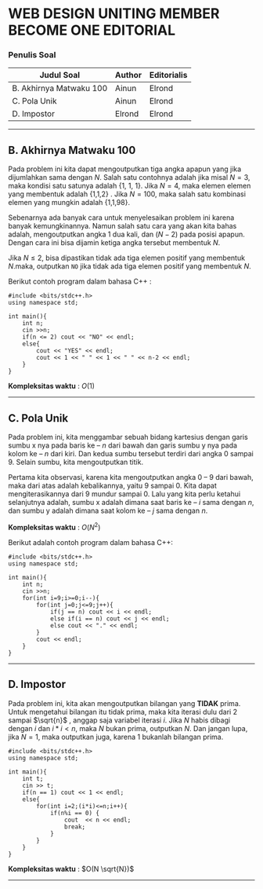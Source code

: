 

# WEB DESIGN UNITING MEMBER BECOME ONE EDITORIAL

### Penulis Soal


| Judul Soal                      | Author          | Editorialis |
| ------------------------------- | --------------- | ----------- |
| B. Akhirnya Matwaku 100 | Ainun | Elrond |
| C. Pola Unik | Ainun | Elrond |
| D. Impostor | Elrond | Elrond |

---

## B. Akhirnya Matwaku 100

Pada problem ini kita dapat mengoutputkan tiga angka apapun yang jika dijumlahkan sama dengan $N$. Salah satu contohnya adalah jika misal $N = 3$, maka kondisi satu satunya adalah {1, 1, 1}. Jika $N = 4$, maka elemen elemen yang membentuk adalah {1,1,2} . Jika $N = 100$, maka salah satu kombinasi elemen yang mungkin adalah {1,1,98}.

Sebenarnya ada banyak cara untuk menyelesaikan problem ini karena banyak kemungkinannya. Namun salah satu cara yang akan kita bahas adalah, mengoutputkan angka $1$ dua kali, dan $(N-2)$ pada posisi apapun. Dengan cara ini bisa dijamin ketiga angka tersebut membentuk $N$.

Jika $N ≤ 2$, bisa dipastikan tidak ada tiga elemen positif yang membentuk $N$.maka, outputkan `NO` jika tidak ada tiga elemen positif yang membentuk $N$.

Berikut contoh program dalam bahasa C++ :
 
```cpp=
#include <bits/stdc++.h>
using namespace std;

int main(){
    int n;
    cin >>n;
    if(n <= 2) cout << "NO" << endl;
    else{
        cout << "YES" << endl;
        cout << 1 << " " << 1 << " " << n-2 << endl;
    }
}
```

**Kompleksitas waktu** : $O(1)$

---

## C. Pola Unik

Pada problem ini, kita menggambar sebuah bidang kartesius dengan garis sumbu x nya pada baris ke – $n$ dari bawah dan garis sumbu y nya pada kolom ke – $n$ dari kiri. Dan kedua sumbu tersebut terdiri dari angka $0$ sampai $9$. Selain sumbu, kita mengoutputkan titik.

Pertama kita observasi, karena kita mengoutputkan angka $0$ – $9$ dari bawah, maka dari atas adalah kebalikannya, yaitu $9$ sampai $0$. Kita dapat mengiterasikannya dari $9$ mundur sampai $0$. Lalu yang kita perlu ketahui selanjutnya adalah, sumbu x adalah dimana saat baris ke – $i$ sama dengan $n$, dan sumbu y adalah dimana saat kolom ke – $j$ sama dengan $n$.

**Kompleksitas waktu** : $O(N^{2})$

Berikut adalah contoh program dalam bahasa C++:
 
```cpp=
#include <bits/stdc++.h>
using namespace std;

int main(){
    int n;
    cin >>n;
    for(int i=9;i>=0;i--){
        for(int j=0;j<=9;j++){
            if(j == n) cout << i << endl;
            else if(i == n) cout << j << endl;
            else cout << "." << endl;
        }
        cout << endl;
    }
}
```

---

## D. Impostor

Pada problem ini, kita akan mengoutputkan bilangan yang **TIDAK** prima. Untuk mengetahui bilangan itu tidak prima, maka kita iterasi dulu dari $2$ sampai $\sqrt{n}$ , anggap saja variabel iterasi $i$. Jika $N$ habis dibagi dengan $i$ dan $i*i < n$, maka $N$ bukan prima, outputkan $N$. Dan jangan lupa, jika $N = 1$, maka outputkan juga, karena 1 bukanlah bilangan prima.

 
```cpp=
#include <bits/stdc++.h>
using namespace std;

int main(){
    int t;
    cin >> t;
    if(n == 1) cout << 1 << endl;
    else{
        for(int i=2;(i*i)<=n;i++){
            if(n%i == 0) {
                cout  << n << endl;
                break;
            }
        }
    }
}
```

**Kompleksitas waktu** : $O(N \sqrt{N})$

---
